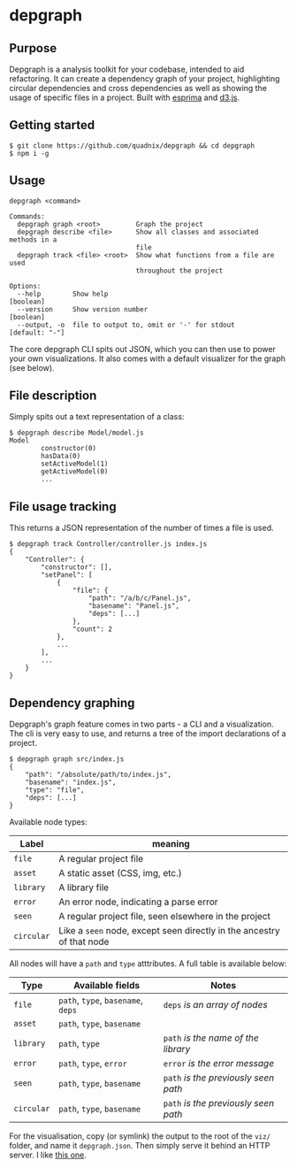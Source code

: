 # depgraph

## Purpose

Depgraph is a analysis toolkit for your codebase, intended to aid refactoring. It can create a dependency graph of your project, highlighting circular dependencies and cross dependencies as well as showing the usage of specific files in a project. Built with [esprima](https://esprima.org/) and [d3.js](https://d3js.org/).

## Getting started

```
$ git clone https://github.com/quadnix/depgraph && cd depgraph
$ npm i -g
```

## Usage

```
depgraph <command>

Commands:
  depgraph graph <root>         Graph the project
  depgraph describe <file>      Show all classes and associated methods in a
                                file
  depgraph track <file> <root>  Show what functions from a file are used
                                throughout the project

Options:
  --help        Show help                                              [boolean]
  --version     Show version number                                    [boolean]
  --output, -o  file to output to, omit or '-' for stdout         [default: "-"]
```

The core depgraph CLI spits out JSON, which you can then use to power your own visualizations. It also comes with a default visualizer for the graph (see below).

## File description

Simply spits out a text representation of a class:

```
$ depgraph describe Model/model.js
Model
        constructor(0)
        hasData(0)
        setActiveModel(1)
        getActiveModel(0)
        ...
```

## File usage tracking

This returns a JSON representation of the number of times a file is used.

```
$ depgraph track Controller/controller.js index.js
{
    "Controller": {
        "constructor": [],
        "setPanel": [
            {
                "file": {
                    "path": "/a/b/c/Panel.js",
                    "basename": "Panel.js",
                    "deps": [...]
                },
                "count": 2
            },
            ...
        ],
        ...
    }
}

```

## Dependency graphing


Depgraph's graph feature comes in two parts - a CLI and a visualization. The cli is very easy to use, and returns a tree of the import declarations of a project.

```
$ depgraph graph src/index.js
{
    "path": "/absolute/path/to/index.js",
    "basename": "index.js",
    "type": "file",
    "deps": [...]
}
```

Available node types:

Label | meaning
--- | ---
`file` | A regular project file
`asset` | A static asset (CSS, img, etc.)
`library` | A library file
`error` | An error node, indicating a parse error
`seen` | A regular project file, seen elsewhere in the project
`circular` | Like a `seen` node, except seen directly in the ancestry of that node

All nodes will have a `path` and `type` atttributes. A full table is available below:

Type | Available fields | Notes
--- | --- | ---
`file` | `path`, `type`, `basename`, `deps` | `deps` _is an array of nodes_
`asset` | `path`, `type`, `basename` | 
`library` | `path`, `type` | `path` _is the name of the library_
`error` | `path`, `type`, `error` | `error` _is the error message_
`seen` | `path`, `type`, `basename` | `path` _is the previously seen path_
`circular` | `path`, `type`, `basename` | `path` _is the previously seen path_


For the visualisation, copy (or symlink) the output to the root of the `viz/` folder, and name it `depgraph.json`. Then simply serve it behind an HTTP server. I like [this one](https://www.npmjs.com/package/http-server).


